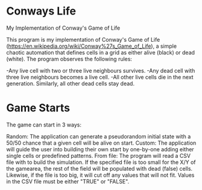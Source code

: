 # Conways Life
My Implementation of Conway's Game of Life

This program is my implementation of Conway's Game of Life (https://en.wikipedia.org/wiki/Conway%27s_Game_of_Life), a simple chaotic 
automation that defines cells in a grid as either alive (black) or dead (white). The program observes the following rules:

-Any live cell with two or three live neighbours survives.
-Any dead cell with three live neighbours becomes a live cell.
-All other live cells die in the next generation. Similarly, all other dead cells stay dead.

# Game Starts
The game can start in 3 ways:

Random: The application can generate a pseudorandom initial state with a 50/50 chance that a given cell will be alive on start. 
Custom: The application will guide the user into building their own start by one-by-one adding either single cells or predefined patterns.
From file: The program will read a CSV file with to build the simulation. If the specified file is too small for the X/Y of the gamearea,
           the rest of the field will be populated with dead (false) cells. Likewise, if the file is too big, it will cut off any values that
           will not fit. Values in the CSV file must be either "TRUE" or "FALSE".
